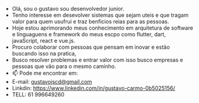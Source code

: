 -   Olá, sou o gustavo sou desenvolvedor junior.
-   Tenho interesse em desevolver sistemas que sejam uteis e que tragam valor para quem usufrui e traz benficios reias para as pessoas.
-   Hoje estou aprimorando meus conhecimento em arquitetura de software e linguaguens e framework do meus escpo como flutter, dart, javaScript, react e vue.js.
-   Procuro colaborar com pessoas que pensam em inovar e estão buscando isso na pratica,
-   Busco resolver problemas e entrar valor com isso busco empresas e pessoas que vão para o mesmo caminho.
-   📫 Pode me encontrar em:
-   E-mail: gustavojscd@gmail.com
-   Linkdin: https://www.linkedin.com/in/gustavo-carmo-0b5025156/
-   TELL: 61 996649260
